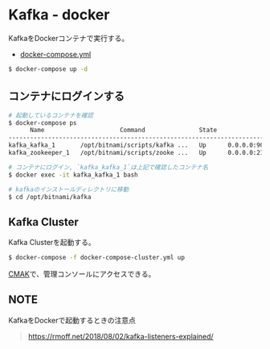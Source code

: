 # Kafka - docker

KafkaをDockerコンテナで実行する。

- [docker-compose.yml](../docker-compose.yml)

```sh
$ docker-compose up -d
```

## コンテナにログインする

```sh
# 起動しているコンテナを確認
$ docker-compose ps
      Name                     Command               State                          Ports
-----------------------------------------------------------------------------------------------------------------
kafka_kafka_1       /opt/bitnami/scripts/kafka ...   Up      0.0.0.0:9092->9092/tcp
kafka_zookeeper_1   /opt/bitnami/scripts/zooke ...   Up      0.0.0.0:2181->2181/tcp, 2888/tcp, 3888/tcp, 8080/tcp

# コンテナにログイン, `kafka_kafka_1`は上記で確認したコンテナ名
$ docker exec -it kafka_kafka_1 bash

# kafkaのインストールディレクトリに移動
$ cd /opt/bitnami/kafka
```

## Kafka Cluster

Kafka Clusterを起動する。

```sh
$ docker-compose -f docker-compose-cluster.yml up
```

[CMAK](http://localhost:9000)で、管理コンソールにアクセスできる。

## NOTE

KafkaをDockerで起動するときの注意点
> https://rmoff.net/2018/08/02/kafka-listeners-explained/
